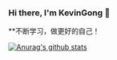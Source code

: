 ### Hi there, I'm KevinGong 👋

**不断学习，做更好的自己！

[![Anurag's github stats](https://github-readme-stats.vercel.app/api?username=gongyouqiang)](https://github.com/anuraghazra/github-readme-stats)
